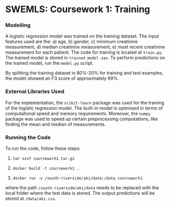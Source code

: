 # SWEMLS: Coursework 1: Training

### Modelling

A logistic regression model was trained on the training dataset. The input features used are the: a) age,
b) gender, c) minimum creatinine measurement, d) median creatinine measurement, e) most recent
creatinine measurement for each patient. The code for training is located at ```train.py```.
The trained model is stored  in ```trained_model.sav```. To perform predictions on the trained model,
run the ```model.py``` script.

By splitting the training dataset in 80%-20% for training and test examples, the model showed an F3 score
of approximately 99%.

### External Libraries Used
For the implementation, the ```scikit-learn``` package was used for the training of 
the logistic regression model. The built-in model is optimised in terms of computational speed
and memory requirements. Moreover, the ```numpy``` package was used to speed up certain preprocessing
computations, like finding the mean and median of measurements.


### Running the Code

To run the code, follow these steps:

1. ```tar xzvf coursework1.tar.gz```

2. ```docker build -t coursework1 .```

3. ```docker run -v /south-riverside/aki/data:/data coursework1```
   
where the path ```/south-riverside/aki/data``` needs to be replaced with the local folder where
the test data is stored. The output predictions will be stored at ```/data/aki.csv```.